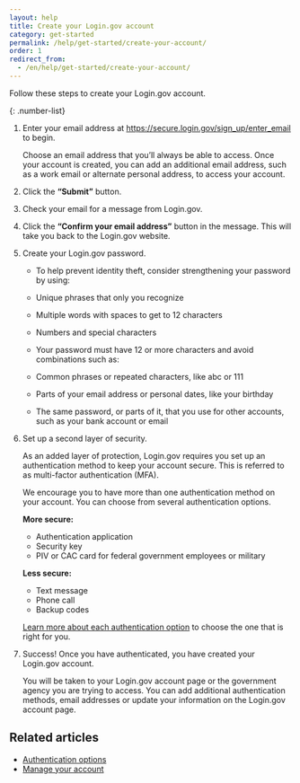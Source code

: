 ```yaml
---
layout: help
title: Create your Login.gov account
category: get-started
permalink: /help/get-started/create-your-account/
order: 1
redirect_from:
  - /en/help/get-started/create-your-account/
---
```

Follow these steps to create your Login.gov account.

{: .number-list}

1. Enter your email address at <https://secure.login.gov/sign_up/enter_email> to begin.

   Choose an email address that you’ll always be able to access. Once your account is created, you can add an additional email address, such as a work email or alternate personal address, to access your account.
2. Click the **“Submit”** button.
3. Check your email for a message from Login.gov.
4. Click the **“Confirm your email address”** button in the message. This will take you back to the Login.gov website.
5. Create your Login.gov password.

   * To help prevent identity theft, consider strengthening your password by using: 
   * Unique phrases that only you recognize 
   * Multiple words with spaces to get to 12 characters 
   * Numbers and special characters 


   * Your password must have 12 or more characters and avoid combinations such as:
   * Common phrases or repeated characters, like abc or 111
   * Parts of your email address or personal dates, like your birthday
   * The same password, or parts of it, that you use for other accounts, such as your bank account or email
6. Set up a second layer of security.

   As an added layer of protection, Login.gov requires you set up an authentication method to keep your account secure. This is referred to as multi-factor authentication (MFA).

   We encourage you to have more than one authentication method on your account. You can choose from several authentication options.

   **More secure:**

   * Authentication application
   * Security key
   * PIV or CAC card for federal government employees or military

   **Less secure:**

   * Text message
   * Phone call
   * Backup codes

   [Learn more about each authentication option](/help/get-started/authentication-options/) to choose the one that is right for you.
7. Success! Once you have authenticated, you have created your Login.gov account.

   You will be taken to your Login.gov account page or the government agency you are trying to access. You can add additional authentication methods, email addresses or update your information on the Login.gov account page.

## Related articles

* [Authentication options](/help/get-started/authentication-options/)
* [Manage your account](/help/manage-your-account/overview/)